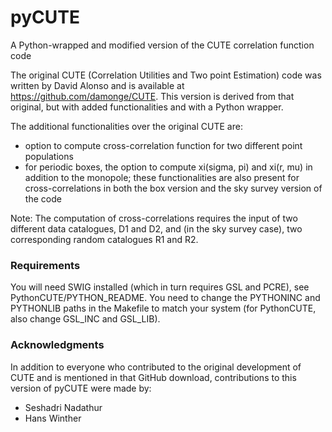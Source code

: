 # pyCUTE
A Python-wrapped and modified version of the CUTE correlation function code 

The original CUTE (Correlation Utilities and Two point Estimation) code was written by David Alonso and is available at 
https://github.com/damonge/CUTE. This version is derived from that original, but with added functionalities and with a 
Python wrapper.

The additional functionalities over the original CUTE are:
- option to compute cross-correlation function for two different point populations
- for periodic boxes, the option to compute xi(sigma, pi) and xi(r, mu) in addition to the monopole; these 
functionalities are also present for cross-correlations in both the box version and the sky survey version of the code

Note: The computation of cross-correlations requires the input of two different data catalogues, D1 and D2, and (in the 
sky survey case), two corresponding random catalogues R1 and R2.

### Requirements
You will need SWIG installed (which in turn requires GSL and PCRE), see PythonCUTE/PYTHON_README. You need to change the
PYTHONINC and PYTHONLIB paths in the Makefile to match your system (for PythonCUTE, also change GSL_INC and GSL_LIB). 

### Acknowledgments
In addition to everyone who contributed to the original development of CUTE and is mentioned in that GitHub download, 
contributions to this version of pyCUTE were made by:
- Seshadri Nadathur
- Hans Winther
